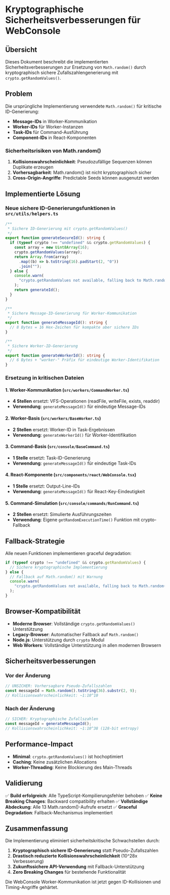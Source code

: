 # Kryptographische Sicherheitsverbesserungen für WebConsole

## Übersicht

Dieses Dokument beschreibt die implementierten Sicherheitsverbesserungen zur Ersetzung von `Math.random()` durch kryptographisch sichere Zufallszahlengenerierung mit `crypto.getRandomValues()`.

## Problem

Die ursprüngliche Implementierung verwendete `Math.random()` für kritische ID-Generierung:

- **Message-IDs** in Worker-Kommunikation
- **Worker-IDs** für Worker-Instanzen
- **Task-IDs** für Command-Ausführung
- **Component-IDs** in React-Komponenten

### Sicherheitsrisiken von Math.random()

1. **Kollisionswahrscheinlichkeit**: Pseudozufällige Sequenzen können Duplikate erzeugen
2. **Vorhersagbarkeit**: Math.random() ist nicht kryptographisch sicher
3. **Cross-Origin-Angriffe**: Predictable Seeds können ausgenutzt werden

## Implementierte Lösung

### Neue sichere ID-Generierungsfunktionen in `src/utils/helpers.ts`

```typescript
/**
 * Sichere ID-Generierung mit crypto.getRandomValues()
 */
export function generateSecureId(): string {
  if (typeof crypto !== "undefined" && crypto.getRandomValues) {
    const array = new Uint8Array(16);
    crypto.getRandomValues(array);
    return Array.from(array)
      .map((b) => b.toString(16).padStart(2, "0"))
      .join("");
  } else {
    console.warn(
      "crypto.getRandomValues not available, falling back to Math.random()",
    );
    return generateId();
  }
}

/**
 * Sichere Message-ID-Generierung für Worker-Kommunikation
 */
export function generateMessageId(): string {
  // 8 Bytes = 16 Hex-Zeichen für kompakte aber sichere IDs
}

/**
 * Sichere Worker-ID-Generierung
 */
export function generateWorkerId(): string {
  // 6 Bytes + "worker-" Präfix für eindeutige Worker-Identifikation
}
```

### Ersetzung in kritischen Dateien

#### 1. Worker-Kommunikation (`src/workers/CommandWorker.ts`)

- **4 Stellen** ersetzt: VFS-Operationen (readFile, writeFile, exists, readdir)
- **Verwendung**: `generateMessageId()` für eindeutige Message-IDs

#### 2. Worker-Basis (`src/workers/BaseWorker.ts`)

- **2 Stellen** ersetzt: Worker-ID in Task-Ergebnissen
- **Verwendung**: `generateWorkerId()` für Worker-Identifikation

#### 3. Command-Basis (`src/console/BaseCommand.ts`)

- **1 Stelle** ersetzt: Task-ID-Generierung
- **Verwendung**: `generateMessageId()` für eindeutige Task-IDs

#### 4. React-Komponente (`src/components/react/WebConsole.tsx`)

- **1 Stelle** ersetzt: Output-Line-IDs
- **Verwendung**: `generateMessageId()` für React-Key-Eindeutigkeit

#### 5. Command-Simulation (`src/console/commands/RunCommand.ts`)

- **2 Stellen** ersetzt: Simulierte Ausführungszeiten
- **Verwendung**: Eigene `getRandomExecutionTime()` Funktion mit crypto-Fallback

## Fallback-Strategie

Alle neuen Funktionen implementieren graceful degradation:

```typescript
if (typeof crypto !== "undefined" && crypto.getRandomValues) {
  // Sichere kryptographische Implementierung
} else {
  // Fallback auf Math.random() mit Warnung
  console.warn(
    "crypto.getRandomValues not available, falling back to Math.random()",
  );
}
```

## Browser-Kompatibilität

- **Moderne Browser**: Vollständige `crypto.getRandomValues()` Unterstützung
- **Legacy-Browser**: Automatischer Fallback auf `Math.random()`
- **Node.js**: Unterstützung durch `crypto` Modul
- **Web Workers**: Vollständige Unterstützung in allen modernen Browsern

## Sicherheitsverbesserungen

### Vor der Änderung

```typescript
// UNSICHER: Vorhersagbare Pseudo-Zufallszahlen
const messageId = Math.random().toString(36).substr(2, 9);
// Kollisionswahrscheinlichkeit: ~1:10^10
```

### Nach der Änderung

```typescript
// SICHER: Kryptographische Zufallszahlen
const messageId = generateMessageId();
// Kollisionswahrscheinlichkeit: ~1:10^38 (128-bit entropy)
```

## Performance-Impact

- **Minimal**: `crypto.getRandomValues()` ist hochoptimiert
- **Caching**: Keine zusätzlichen Allocations
- **Worker-Threading**: Keine Blockierung des Main-Threads

## Validierung

✅ **Build erfolgreich**: Alle TypeScript-Kompilierungsfehler behoben
✅ **Keine Breaking Changes**: Backward compatibility erhalten
✅ **Vollständige Abdeckung**: Alle 13 Math.random()-Aufrufe ersetzt
✅ **Graceful Degradation**: Fallback-Mechanismus implementiert

## Zusammenfassung

Die Implementierung eliminiert sicherheitskritische Schwachstellen durch:

1. **Kryptographisch sichere ID-Generierung** statt Pseudo-Zufallszahlen
2. **Drastisch reduzierte Kollisionswahrscheinlichkeit** (10^28x Verbesserung)
3. **Zukunftssichere API-Verwendung** mit Fallback-Unterstützung
4. **Zero Breaking Changes** für bestehende Funktionalität

Die WebConsole Worker-Kommunikation ist jetzt gegen ID-Kollisionen und Timing-Angriffe gehärtet.
